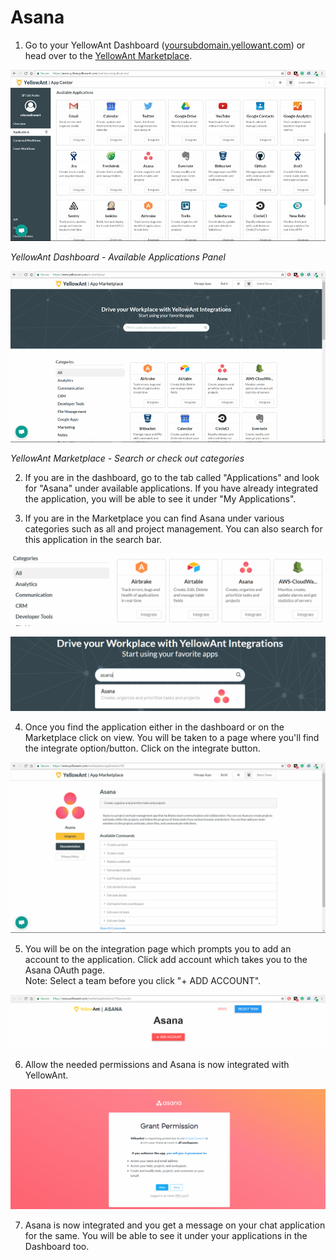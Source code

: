 # Asana

1. Go to your YellowAnt Dashboard \([yoursubdomain.yellowant.com](https://github.com/yellowanthq/yellowant-help-center/tree/bdad19066023aa6a8b667a1d6f05b72945b49759/yoursubdomain.yellowant.com)\) or head over to the [YellowAnt Marketplace](https://www.yellowant.com/marketplace). 

![](../../.gitbook/assets/image%20%28262%29.png)

_YellowAnt Dashboard - Available Applications Panel_

![](../../.gitbook/assets/image%20%2854%29.png)

_YellowAnt Marketplace - Search or check out categories_

2. If you are in the dashboard, go to the tab called "Applications" and look for "Asana" under available applications. If you have already integrated the application, you will be able to see it under "My Applications".

3. If you are in the Marketplace you can find Asana under various categories such as all and project management. You can also search for this application in the search bar.  


![](../../.gitbook/assets/image%20%28259%29.png)

![](../../.gitbook/assets/image%20%28124%29.png)

4. Once you find the application either in the dashboard or on the Marketplace click on view. You will be taken to a page where you'll find the integrate option/button. Click on the integrate button.  


![](../../.gitbook/assets/image%20%28108%29.png)

5. You will be on the integration page which prompts you to add an account to the application. Click add account which takes you to the Asana OAuth page.  
Note: Select a team before you click "+ ADD ACCOUNT".  


![](../../.gitbook/assets/image%20%28235%29.png)

6. Allow the needed permissions and Asana is now integrated with YellowAnt.  


![](../../.gitbook/assets/image%20%28299%29.png)

7. Asana is now integrated and you get a message on your chat application for the same. You will be able to see it under your applications in the Dashboard too.

